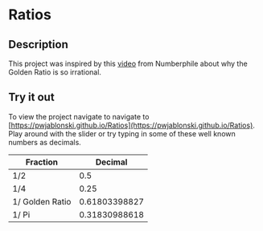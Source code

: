# Ratios

## Description
This project was inspired by this [video](https://www.youtube.com/watch?reload=9&v=sj8Sg8qnjOg) from Numberphile about why the Golden Ratio is so irrational. 

## Try it out
To view the project navigate to navigate to [https://pwjablonski.github.io/Ratios](https://pwjablonski.github.io/Ratios). 
Play around with the slider or try typing in some of these well known numbers as decimals.

| Fraction | Decimal |
|-----|-----|
| 1/2 |  0.5 |
| 1/4 |  0.25 |
| 1/ Golden Ratio | 0.61803398827 | 
| 1/ Pi| 0.31830988618 |
